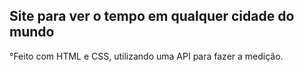 ## Site para ver o tempo em qualquer cidade do mundo

°Feito com HTML e CSS, utilizando uma API para fazer a medição.
